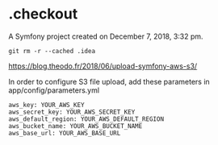 .checkout
=========

A Symfony project created on December 7, 2018, 3:32 pm.

```
git rm -r --cached .idea
```

https://blog.theodo.fr/2018/06/upload-symfony-aws-s3/

In order to configure S3 file upload, add these parameters in app/config/parameters.yml

```
aws_key: YOUR_AWS_KEY
aws_secret_key: YOUR_AWS_SECRET_KEY
aws_default_region: YOUR_AWS_DEFAULT_REGION
aws_bucket_name: YOUR_AWS_BUCKET_NAME
aws_base_url: YOUR_AWS_BASE_URL
```

